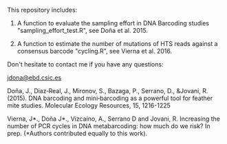 This repository includes: 

1) A function to evaluate the sampling effort in DNA Barcoding studies "sampling_effort_test.R", see Doña et al. 2015.

2) A function to estimate the number of mutations of HTS reads against a consensus barcode "cycling.R", see Vierna et al. 2016.

Don't hesitate to contact me if you have any questions:

jdona@ebd.csic.es


Doña, J., Diaz‐Real, J., Mironov, S., Bazaga, P., Serrano, D., &Jovani, R. (2015). DNA barcoding and mini‐barcoding as a powerful tool for feather mite studies. Molecular Ecology Resources, 15, 1216-1225

Vierna, J*., Doña J*., Vizcaíno, A., Serrano D and Jovani, R. Increasing the number of PCR cycles in DNA metabarcoding: how much do we risk? In prep. (*Authors contributed equally to this work).
